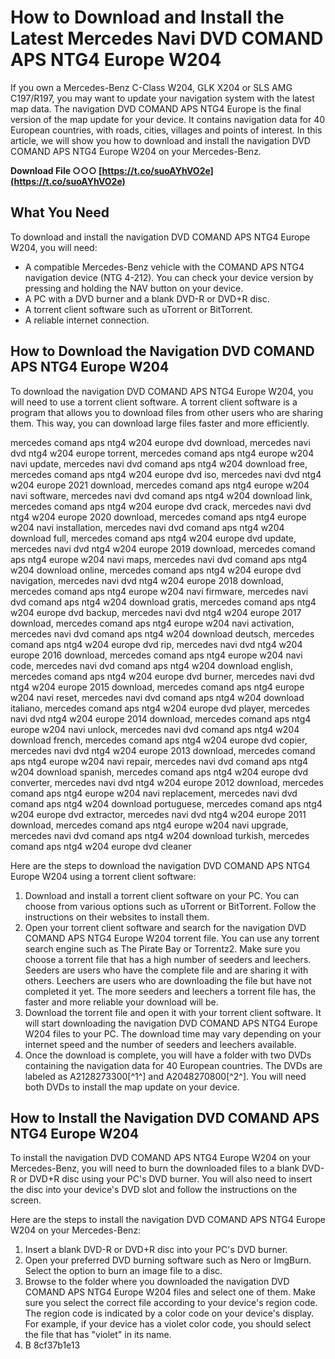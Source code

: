
 
# How to Download and Install the Latest Mercedes Navi DVD COMAND APS NTG4 Europe W204
  
If you own a Mercedes-Benz C-Class W204, GLK X204 or SLS AMG C197/R197, you may want to update your navigation system with the latest map data. The navigation DVD COMAND APS NTG4 Europe is the final version of the map update for your device. It contains navigation data for 40 European countries, with roads, cities, villages and points of interest. In this article, we will show you how to download and install the navigation DVD COMAND APS NTG4 Europe W204 on your Mercedes-Benz.
 
**Download File ○○○ [https://t.co/suoAYhVO2e](https://t.co/suoAYhVO2e)**


  
## What You Need
  
To download and install the navigation DVD COMAND APS NTG4 Europe W204, you will need:
  
- A compatible Mercedes-Benz vehicle with the COMAND APS NTG4 navigation device (NTG 4-212). You can check your device version by pressing and holding the NAV button on your device.
- A PC with a DVD burner and a blank DVD-R or DVD+R disc.
- A torrent client software such as uTorrent or BitTorrent.
- A reliable internet connection.

## How to Download the Navigation DVD COMAND APS NTG4 Europe W204
  
To download the navigation DVD COMAND APS NTG4 Europe W204, you will need to use a torrent client software. A torrent client software is a program that allows you to download files from other users who are sharing them. This way, you can download large files faster and more efficiently.
 
mercedes comand aps ntg4 w204 europe dvd download,  mercedes navi dvd ntg4 w204 europe torrent,  mercedes comand aps ntg4 europe w204 navi update,  mercedes navi dvd comand aps ntg4 w204 download free,  mercedes comand aps ntg4 w204 europe dvd iso,  mercedes navi dvd ntg4 w204 europe 2021 download,  mercedes comand aps ntg4 europe w204 navi software,  mercedes navi dvd comand aps ntg4 w204 download link,  mercedes comand aps ntg4 w204 europe dvd crack,  mercedes navi dvd ntg4 w204 europe 2020 download,  mercedes comand aps ntg4 europe w204 navi installation,  mercedes navi dvd comand aps ntg4 w204 download full,  mercedes comand aps ntg4 w204 europe dvd update,  mercedes navi dvd ntg4 w204 europe 2019 download,  mercedes comand aps ntg4 europe w204 navi maps,  mercedes navi dvd comand aps ntg4 w204 download online,  mercedes comand aps ntg4 w204 europe dvd navigation,  mercedes navi dvd ntg4 w204 europe 2018 download,  mercedes comand aps ntg4 europe w204 navi firmware,  mercedes navi dvd comand aps ntg4 w204 download gratis,  mercedes comand aps ntg4 w204 europe dvd backup,  mercedes navi dvd ntg4 w204 europe 2017 download,  mercedes comand aps ntg4 europe w204 navi activation,  mercedes navi dvd comand aps ntg4 w204 download deutsch,  mercedes comand aps ntg4 w204 europe dvd rip,  mercedes navi dvd ntg4 w204 europe 2016 download,  mercedes comand aps ntg4 europe w204 navi code,  mercedes navi dvd comand aps ntg4 w204 download english,  mercedes comand aps ntg4 w204 europe dvd burner,  mercedes navi dvd ntg4 w204 europe 2015 download,  mercedes comand aps ntg4 europe w204 navi reset,  mercedes navi dvd comand aps ntg4 w204 download italiano,  mercedes comand aps ntg4 w204 europe dvd player,  mercedes navi dvd ntg4 w204 europe 2014 download,  mercedes comand aps ntg4 europe w204 navi unlock,  mercedes navi dvd comand aps ntg4 w204 download french,  mercedes comand aps ntg4 w204 europe dvd copier,  mercedes navi dvd ntg4 w204 europe 2013 download,  mercedes comand aps ntg4 europe w204 navi repair,  mercedes navi dvd comand aps ntg4 w204 download spanish,  mercedes comand aps ntg4 w204 europe dvd converter,  mercedes navi dvd ntg4 w204 europe 2012 download,  mercedes comand aps ntg4 europe w204 navi replacement,  mercedes navi dvd comand aps ntg4 w204 download portuguese,  mercedes comand aps ntg4 w204 europe dvd extractor,  mercedes navi dvd ntg4 w204 europe 2011 download,  mercedes comand aps ntg4 europe w204 navi upgrade,  mercedes navi dvd comand aps ntg4 w204 download turkish,  mercedes comand aps ntg4 w204 europe dvd cleaner
  
Here are the steps to download the navigation DVD COMAND APS NTG4 Europe W204 using a torrent client software:

1. Download and install a torrent client software on your PC. You can choose from various options such as uTorrent or BitTorrent. Follow the instructions on their websites to install them.
2. Open your torrent client software and search for the navigation DVD COMAND APS NTG4 Europe W204 torrent file. You can use any torrent search engine such as The Pirate Bay or Torrentz2. Make sure you choose a torrent file that has a high number of seeders and leechers. Seeders are users who have the complete file and are sharing it with others. Leechers are users who are downloading the file but have not completed it yet. The more seeders and leechers a torrent file has, the faster and more reliable your download will be.
3. Download the torrent file and open it with your torrent client software. It will start downloading the navigation DVD COMAND APS NTG4 Europe W204 files to your PC. The download time may vary depending on your internet speed and the number of seeders and leechers available.
4. Once the download is complete, you will have a folder with two DVDs containing the navigation data for 40 European countries. The DVDs are labeled as A2128273300[^1^] and A2048270800[^2^]. You will need both DVDs to install the map update on your device.

## How to Install the Navigation DVD COMAND APS NTG4 Europe W204
  
To install the navigation DVD COMAND APS NTG4 Europe W204 on your Mercedes-Benz, you will need to burn the downloaded files to a blank DVD-R or DVD+R disc using your PC's DVD burner. You will also need to insert the disc into your device's DVD slot and follow the instructions on the screen.
  
Here are the steps to install the navigation DVD COMAND APS NTG4 Europe W204 on your Mercedes-Benz:

1. Insert a blank DVD-R or DVD+R disc into your PC's DVD burner.
2. Open your preferred DVD burning software such as Nero or ImgBurn. Select the option to burn an image file to a disc.
3. Browse to the folder where you downloaded the navigation DVD COMAND APS NTG4 Europe W204 files and select one of them. Make sure you select the correct file according to your device's region code. The region code is indicated by a color code on your device's display. For example, if your device has a violet color code, you should select the file that has "violet" in its name.
4. B 8cf37b1e13



